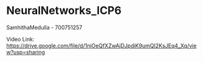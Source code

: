 # NeuralNetworks_ICP6
SamhithaMedulla - 700751257

Video Link: https://drive.google.com/file/d/1njOeQfXZwAjDJpdiK9umQI2KsJEq4_Xq/view?usp=sharing

